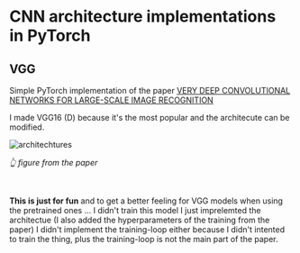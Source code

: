 # CNN architecture implementations in PyTorch


## VGG
Simple PyTorch implementation of the paper [VERY DEEP CONVOLUTIONAL NETWORKS FOR LARGE-SCALE IMAGE RECOGNITION](https://arxiv.org/pdf/1409.1556.pdf)

I made VGG16 (D) because it's the most popular and the architecute can be modified.

![architechtures](https://github.com/wilhelmberghammer/MachineLearning/blob/main/cnn_architectures/resources/vgg_architectures.png?raw=true)

*👆 figure from the paper*


<br>

**This is just for fun** and to get a better feeling for VGG models when using the pretrained ones ... I didn't train this model I just imprelemted the architectue (I also added the hyperparameters of the training from the paper)
I didn't implement the training-loop either because I didn't intented to train the thing, plus the training-loop is not the main part of the paper.